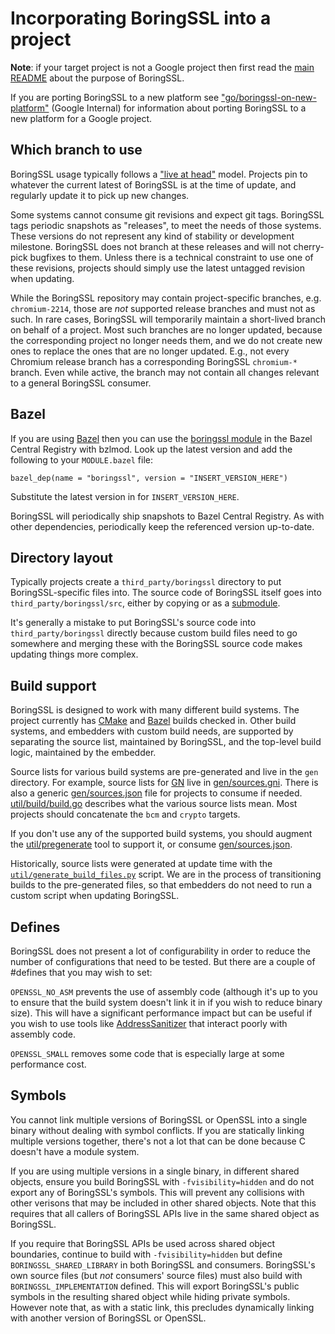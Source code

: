 # Incorporating BoringSSL into a project

**Note**: if your target project is not a Google project then first read the
[main README](./README.md) about the purpose of BoringSSL.

If you are porting BoringSSL to a new platform see
["go/boringssl-on-new-platform"](https://goto.corp.google.com/boringssl-on-new-platform) (Google
Internal) for information about porting BoringSSL to a new platform for a Google
project.

## Which branch to use

BoringSSL usage typically follows a
["live at head"](https://abseil.io/about/philosophy#we-recommend-that-you-choose-to-live-at-head)
model. Projects pin to whatever the current latest of BoringSSL is at the time
of update, and regularly update it to pick up new changes.

Some systems cannot consume git revisions and expect git tags. BoringSSL tags
periodic snapshots as "releases", to meet the needs of those systems. These
versions do not represent any kind of stability or development milestone.
BoringSSL does not branch at these releases and will not cherry-pick bugfixes to
them. Unless there is a technical constraint to use one of these revisions,
projects should simply use the latest untagged revision when updating.

While the BoringSSL repository may contain project-specific branches, e.g.
`chromium-2214`, those are _not_ supported release branches and must not as
such. In rare cases, BoringSSL will temporarily maintain a short-lived branch on
behalf of a project. Most such branches are no longer updated, because the
corresponding project no longer needs them, and we do not create new ones to
replace the ones that are no longer updated. E.g., not every Chromium release
branch has a corresponding BoringSSL `chromium-*` branch. Even while active, the
branch may not contain all changes relevant to a general BoringSSL consumer.

## Bazel

If you are using [Bazel](https://bazel.build) then you can use the [boringssl
module](https://registry.bazel.build/modules/boringssl) in the Bazel Central
Registry with bzlmod. Look up the latest version and add the following to your
`MODULE.bazel` file:

    bazel_dep(name = "boringssl", version = "INSERT_VERSION_HERE")

Substitute the latest version in for `INSERT_VERSION_HERE`.

BoringSSL will periodically ship snapshots to Bazel Central Registry. As with
other dependencies, periodically keep the referenced version up-to-date.

## Directory layout

Typically projects create a `third_party/boringssl` directory to put
BoringSSL-specific files into. The source code of BoringSSL itself goes into
`third_party/boringssl/src`, either by copying or as a
[submodule](https://git-scm.com/docs/git-submodule).

It's generally a mistake to put BoringSSL's source code into
`third_party/boringssl` directly because custom build files need to go somewhere
and merging these with the BoringSSL source code makes updating things more
complex.

## Build support

BoringSSL is designed to work with many different build systems. The project
currently has [CMake](https://cmake.org/) and [Bazel](https://bazel.build/)
builds checked in. Other build systems, and embedders with custom build needs,
are supported by separating the source list, maintained by BoringSSL, and the
top-level build logic, maintained by the embedder.

Source lists for various build systems are pre-generated and live in the `gen`
directory. For example, source lists for
[GN](https://gn.googlesource.com/gn/+/master/docs/quick_start.md) live in
[gen/sources.gni](./gen/sources.gni). There is also a generic
[gen/sources.json](./gen/sources.json) file for projects to consume if needed.
[util/build/build.go](./util/build/build.go) describes what the various source
lists mean. Most projects should concatenate the `bcm` and `crypto` targets.

If you don't use any of the supported build systems, you should augment the
[util/pregenerate](./util/pregenerate) tool to support it, or
consume [gen/sources.json](./gen/sources.json).

Historically, source lists were generated at update time with the
[`util/generate_build_files.py`](./util/generate_build_files.py) script. We are
in the process of transitioning builds to the pre-generated files, so that
embedders do not need to run a custom script when updating BoringSSL.

## Defines

BoringSSL does not present a lot of configurability in order to reduce the
number of configurations that need to be tested. But there are a couple of
\#defines that you may wish to set:

`OPENSSL_NO_ASM` prevents the use of assembly code (although it's up to you to
ensure that the build system doesn't link it in if you wish to reduce binary
size). This will have a significant performance impact but can be useful if you
wish to use tools like
[AddressSanitizer](http://clang.llvm.org/docs/AddressSanitizer.html) that
interact poorly with assembly code.

`OPENSSL_SMALL` removes some code that is especially large at some performance
cost.

## Symbols

You cannot link multiple versions of BoringSSL or OpenSSL into a single binary
without dealing with symbol conflicts. If you are statically linking multiple
versions together, there's not a lot that can be done because C doesn't have a
module system.

If you are using multiple versions in a single binary, in different shared
objects, ensure you build BoringSSL with `-fvisibility=hidden` and do not
export any of BoringSSL's symbols. This will prevent any collisions with other
verisons that may be included in other shared objects. Note that this requires
that all callers of BoringSSL APIs live in the same shared object as BoringSSL.

If you require that BoringSSL APIs be used across shared object boundaries,
continue to build with `-fvisibility=hidden` but define
`BORINGSSL_SHARED_LIBRARY` in both BoringSSL and consumers. BoringSSL's own
source files (but *not* consumers' source files) must also build with
`BORINGSSL_IMPLEMENTATION` defined. This will export BoringSSL's public symbols
in the resulting shared object while hiding private symbols. However note that,
as with a static link, this precludes dynamically linking with another version
of BoringSSL or OpenSSL.
